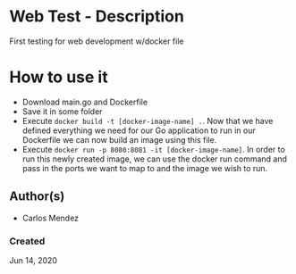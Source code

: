 #  Web Test - Description

First testing for web development w/docker file

# How to use it

* Download main.go and Dockerfile
* Save it in some folder
* Execute `docker build -t [docker-image-name] .`. Now that we have defined everything we need for our Go application to run in our Dockerfile we can now build an image using this file.
* Execute `docker run -p 8080:8081 -it [docker-image-name]`. In order to run this newly created image, we can use the docker run command and pass in the ports we want to map to and the image we wish to run.

## Author(s)

* Carlos Mendez

### Created

Jun 14, 2020